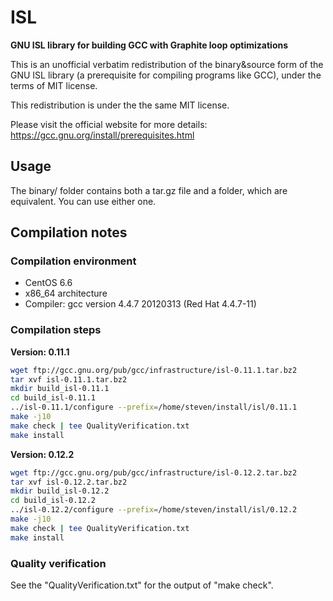 # ISL
**GNU ISL library for building GCC with Graphite loop optimizations**

This is an unofficial verbatim redistribution of the binary&source form of the GNU ISL library (a prerequisite for compiling programs like GCC), under the terms of MIT license.

This redistribution is under the the same MIT license.

Please visit the official website for more details: https://gcc.gnu.org/install/prerequisites.html

## Usage
The binary/ folder contains both a tar.gz file and a folder, which are equivalent. You can use either one.

## Compilation notes
### Compilation environment
* CentOS 6.6
* x86_64 architecture
* Compiler: gcc version 4.4.7 20120313 (Red Hat 4.4.7-11)

### Compilation steps
**Version: 0.11.1** 
```bash
wget ftp://gcc.gnu.org/pub/gcc/infrastructure/isl-0.11.1.tar.bz2
tar xvf isl-0.11.1.tar.bz2
mkdir build_isl-0.11.1
cd build_isl-0.11.1
../isl-0.11.1/configure --prefix=/home/steven/install/isl/0.11.1
make -j10
make check | tee QualityVerification.txt
make install
```
**Version: 0.12.2**
```bash
wget ftp://gcc.gnu.org/pub/gcc/infrastructure/isl-0.12.2.tar.bz2
tar xvf isl-0.12.2.tar.bz2
mkdir build_isl-0.12.2
cd build_isl-0.12.2
../isl-0.12.2/configure --prefix=/home/steven/install/isl/0.12.2
make -j10
make check | tee QualityVerification.txt
make install
```
### Quality verification
See the "QualityVerification.txt" for the output of "make check".
